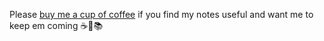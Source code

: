Please [buy me a cup of coffee](http://www.buymeacoff.ee/jcbm) if you find my notes useful and want me to keep em coming ☕📝📚
